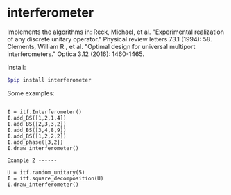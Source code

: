 # interferometer

Implements the algorithms in:
Reck, Michael, et al. "Experimental realization of any discrete unitary operator." Physical review letters 73.1 (1994): 58.
Clements, William R., et al. "Optimal design for universal multiport interferometers." Optica 3.12 (2016): 1460-1465.

Install:
```bash
$pip install interferometer
```
Some examples:
```import interferometer as itf

I = itf.Interferometer()
I.add_BS([1,2,1,4])
I.add_BS([2,3,3,2])
I.add_BS([3,4,8,9])
I.add_BS([1,2,2,2])
I.add_phase([3,2])
I.draw_interferometer()

Example 2 ------

U = itf.random_unitary(5)
I = itf.square_decomposition(U)
I.draw_interferometer()
```